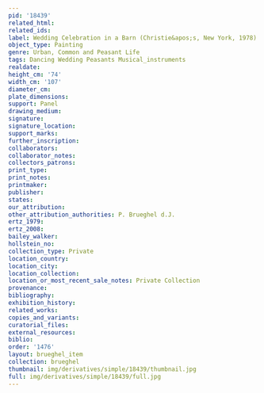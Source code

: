 ```yaml
---
pid: '18439'
related_html: 
related_ids: 
label: Wedding Celebration in a Barn (Christie&apos;s, New York, 1978)
object_type: Painting
genre: Urban, Common and Peasant Life
tags: Dancing Wedding Peasants Musical_instruments
realdate: 
height_cm: '74'
width_cm: '107'
diameter_cm: 
plate_dimensions: 
support: Panel
drawing_medium: 
signature: 
signature_location: 
support_marks: 
further_inscription: 
collaborators: 
collaborator_notes: 
collectors_patrons: 
print_type: 
print_notes: 
printmaker: 
publisher: 
states: 
our_attribution: 
other_attribution_authorities: P. Brueghel d.J.
ertz_1979: 
ertz_2008: 
bailey_walker: 
hollstein_no: 
collection_type: Private
location_country: 
location_city: 
location_collection: 
location_or_most_recent_sale_notes: Private Collection
provenance: 
bibliography: 
exhibition_history: 
related_works: 
copies_and_variants: 
curatorial_files: 
external_resources: 
biblio: 
order: '1476'
layout: brueghel_item
collection: brueghel
thumbnail: img/derivatives/simple/18439/thumbnail.jpg
full: img/derivatives/simple/18439/full.jpg
---
```

